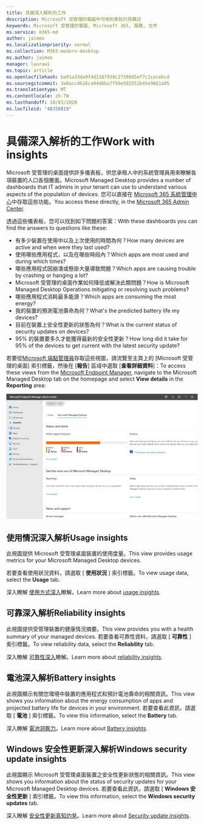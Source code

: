 ```yaml
---
title: 具備深入解析的工作
description: Microsoft 受管理的電腦中可用的真知灼見概述
keywords: Microsoft 受管理的電腦, Microsoft 365, 服務, 文件
ms.service: m365-md
author: jaimeo
ms.localizationpriority: normal
ms.collection: M365-modern-desktop
ms.author: jaimeo
manager: laurawi
ms.topic: article
ms.openlocfilehash: ba91a33da9f4d2187938c27398d5ef7c1cacebcd
ms.sourcegitcommit: 3a0accd616ca94d6ba7f50e502552b45e9661a95
ms.translationtype: MT
ms.contentlocale: zh-TW
ms.lasthandoff: 10/03/2020
ms.locfileid: "48350819"
---
```

# <a name="work-with-insights"></a><span data-ttu-id="0ac5f-104">具備深入解析的工作</span><span class="sxs-lookup"><span data-stu-id="0ac5f-104">Work with insights</span></span>

<span data-ttu-id="0ac5f-105">Microsoft 受管理的桌面提供許多儀表板，供您承租人中的系統管理員用來瞭解各項裝置的人口各個層面。</span><span class="sxs-lookup"><span data-stu-id="0ac5f-105">Microsoft Managed Desktop provides a number of dashboards that IT admins in your tenant can use to understand various aspects of the population of devices.</span></span> <span data-ttu-id="0ac5f-106">您可以直接在 [Microsoft 365 系統管理中心](https://admin.microsoft.com/adminportal/home?previewoff=false#/microsoftmanageddesktop)中存取這些功能。</span><span class="sxs-lookup"><span data-stu-id="0ac5f-106">You access these directly, in the [Microsoft 365 Admin Center](https://admin.microsoft.com/adminportal/home?previewoff=false#/microsoftmanageddesktop).</span></span>

<span data-ttu-id="0ac5f-107">透過這些儀表板，您可以找到如下問題的答案：</span><span class="sxs-lookup"><span data-stu-id="0ac5f-107">With these dashboards you can find the answers to questions like these:</span></span>

- <span data-ttu-id="0ac5f-108">有多少裝置在使用中以及上次使用的時間為何？</span><span class="sxs-lookup"><span data-stu-id="0ac5f-108">How many devices are active and when were they last used?</span></span>
- <span data-ttu-id="0ac5f-109">使用哪些應用程式，以及在哪些時段內？</span><span class="sxs-lookup"><span data-stu-id="0ac5f-109">Which apps are most used and during which times?</span></span>
- <span data-ttu-id="0ac5f-110">哪些應用程式因崩潰或懸掛大量導致問題？</span><span class="sxs-lookup"><span data-stu-id="0ac5f-110">Which apps are causing trouble by crashing or hanging a lot?</span></span>
- <span data-ttu-id="0ac5f-111">Microsoft 受管理的桌面作業如何降低或解決此類問題？</span><span class="sxs-lookup"><span data-stu-id="0ac5f-111">How is Microsoft Managed Desktop Operations mitigating or resolving such problems?</span></span>
- <span data-ttu-id="0ac5f-112">哪些應用程式消耗最多能源？</span><span class="sxs-lookup"><span data-stu-id="0ac5f-112">Which apps are consuming the most energy?</span></span>
- <span data-ttu-id="0ac5f-113">我的裝置的預測電池壽命為何？</span><span class="sxs-lookup"><span data-stu-id="0ac5f-113">What's the predicted battery life my devices?</span></span>
- <span data-ttu-id="0ac5f-114">目前在裝置上安全性更新的狀態為何？</span><span class="sxs-lookup"><span data-stu-id="0ac5f-114">What is the current status of security updates on devices?</span></span>
- <span data-ttu-id="0ac5f-115">95% 的裝置要多久才能獲得最新的安全性更新？</span><span class="sxs-lookup"><span data-stu-id="0ac5f-115">How long did it take for 95% of the devices to get current with the latest security update?</span></span>


<span data-ttu-id="0ac5f-116">若要從[Microsoft 端點管理員](https://endpoint.microsoft.com/)存取這些視圖，請流覽至主頁上的 [Microsoft 受管理的桌面] 索引標籤，然後在 [**報告**] 區域中選取 [**查看詳細資料**]：</span><span class="sxs-lookup"><span data-stu-id="0ac5f-116">To access these views from the [Microsoft Endpoint Manager](https://endpoint.microsoft.com/), navigate to the Microsoft Managed Desktop tab on the homepage and select **View details** in the **Reporting** area:</span></span>


![具有左下方報表區域的系統管理中心主頁面和 [查看詳細資料] 連結](../../media/insights-main.png)


## <a name="usage-insights"></a><span data-ttu-id="0ac5f-118">使用情況深入解析</span><span class="sxs-lookup"><span data-stu-id="0ac5f-118">Usage insights</span></span>
<span data-ttu-id="0ac5f-119">此視圖提供 Microsoft 受管理桌面裝置的使用度量。</span><span class="sxs-lookup"><span data-stu-id="0ac5f-119">This view provides usage metrics for your Microsoft Managed Desktop devices.</span></span> 

<span data-ttu-id="0ac5f-120">若要查看使用狀況資料，請選取 [ **使用狀況** ] 索引標籤。</span><span class="sxs-lookup"><span data-stu-id="0ac5f-120">To view usage data, select the **Usage** tab.</span></span>

<span data-ttu-id="0ac5f-121">深入瞭解 [使用方式深入](usage-insights.md)瞭解。</span><span class="sxs-lookup"><span data-stu-id="0ac5f-121">Learn more about [usage insights](usage-insights.md).</span></span>

## <a name="reliability-insights"></a><span data-ttu-id="0ac5f-122">可靠深入解析</span><span class="sxs-lookup"><span data-stu-id="0ac5f-122">Reliability insights</span></span>
<span data-ttu-id="0ac5f-123">此視圖提供受管理裝置的健康情況摘要。</span><span class="sxs-lookup"><span data-stu-id="0ac5f-123">This view provides you with a health summary of your managed devices.</span></span> <span data-ttu-id="0ac5f-124">若要查看可靠性資料，請選取 [ **可靠性** ] 索引標籤。</span><span class="sxs-lookup"><span data-stu-id="0ac5f-124">To view reliability data, select the **Reliability** tab.</span></span>

<span data-ttu-id="0ac5f-125">深入瞭解 [可靠性深入](reliability-insights.md)瞭解。</span><span class="sxs-lookup"><span data-stu-id="0ac5f-125">Learn more about [reliability insights](reliability-insights.md).</span></span>

## <a name="battery-insights"></a><span data-ttu-id="0ac5f-126">電池深入解析</span><span class="sxs-lookup"><span data-stu-id="0ac5f-126">Battery insights</span></span>
<span data-ttu-id="0ac5f-127">此視圖顯示有關您環境中裝置的應用程式和預計電池壽命的相關資訊。</span><span class="sxs-lookup"><span data-stu-id="0ac5f-127">This view shows you information about the energy consumption of apps and projected battery life for devices in your environment.</span></span> <span data-ttu-id="0ac5f-128">若要查看此資訊，請選取 [ **電池** ] 索引標籤。</span><span class="sxs-lookup"><span data-stu-id="0ac5f-128">To view this information, select the **Battery** tab.</span></span>

<span data-ttu-id="0ac5f-129">深入瞭解 [電池洞察力](battery-insights.md)。</span><span class="sxs-lookup"><span data-stu-id="0ac5f-129">Learn more about [Battery insights](battery-insights.md).</span></span>

## <a name="windows-security-update-insights"></a><span data-ttu-id="0ac5f-130">Windows 安全性更新深入解析</span><span class="sxs-lookup"><span data-stu-id="0ac5f-130">Windows security update insights</span></span>
<span data-ttu-id="0ac5f-131">此視圖顯示 Microsoft 受管理桌面裝置之安全性更新狀態的相關資訊。</span><span class="sxs-lookup"><span data-stu-id="0ac5f-131">This view shows you information about the status of security updates for your Microsoft Managed Desktop devices.</span></span> <span data-ttu-id="0ac5f-132">若要查看此資訊，請選取 [ **Windows 安全性更新** ] 索引標籤。</span><span class="sxs-lookup"><span data-stu-id="0ac5f-132">To view this information, select the **Windows security updates** tab.</span></span>

<span data-ttu-id="0ac5f-133">深入瞭解 [安全性更新真知灼見](security-update-insights.md)。</span><span class="sxs-lookup"><span data-stu-id="0ac5f-133">Learn more about [Security update insights](security-update-insights.md).</span></span>
